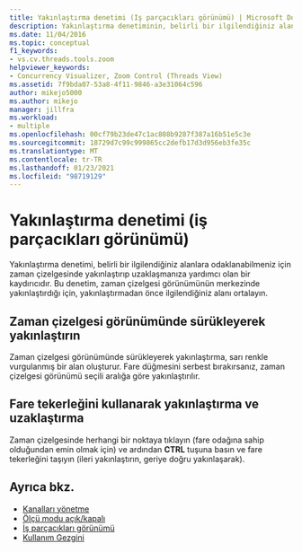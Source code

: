 ```yaml
---
title: Yakınlaştırma denetimi (Iş parçacıkları görünümü) | Microsoft Docs
description: Yakınlaştırma denetiminin, belirli bir ilgilendiğiniz alanlara odaklanabilmeniz için zaman çizelgesinde yakınlaştırıp uzaklaşmanıza yardımcı olan bir kaydırıcı olduğunu öğrenin.
ms.date: 11/04/2016
ms.topic: conceptual
f1_keywords:
- vs.cv.threads.tools.zoom
helpviewer_keywords:
- Concurrency Visualizer, Zoom Control (Threads View)
ms.assetid: 7f9bda07-53a8-4f11-9846-a3e31064c596
author: mikejo5000
ms.author: mikejo
manager: jillfra
ms.workload:
- multiple
ms.openlocfilehash: 00cf79b23de47c1ac808b9287f387a16b51e5c3e
ms.sourcegitcommit: 18729d7c99c999865cc2defb17d3d956eb3fe35c
ms.translationtype: MT
ms.contentlocale: tr-TR
ms.lasthandoff: 01/23/2021
ms.locfileid: "98719129"
---
```

# <a name="zoom-control-threads-view"></a>Yakınlaştırma denetimi (iş parçacıkları görünümü)
Yakınlaştırma denetimi, belirli bir ilgilendiğiniz alanlara odaklanabilmeniz için zaman çizelgesinde yakınlaştırıp uzaklaşmanıza yardımcı olan bir kaydırıcıdır. Bu denetim, zaman çizelgesi görünümünün merkezinde yakınlaştırdığı için, yakınlaştırmadan önce ilgilendiğiniz alanı ortalayın.

## <a name="zoom-in-by-dragging-in-the-timeline-view"></a>Zaman çizelgesi görünümünde sürükleyerek yakınlaştırın
 Zaman çizelgesi görünümünde sürükleyerek yakınlaştırma, sarı renkle vurgulanmış bir alan oluşturur. Fare düğmesini serbest bırakırsanız, zaman çizelgesi görünümü seçili aralığa göre yakınlaştırılır.

## <a name="zoom-in-and-out-by-using-the-mouse-wheel"></a>Fare tekerleğini kullanarak yakınlaştırma ve uzaklaştırma
 Zaman çizelgesinde herhangi bir noktaya tıklayın (fare odağına sahip olduğundan emin olmak için) ve ardından **CTRL** tuşuna basın ve fare tekerleğini taşıyın (ileri yakınlaştırın, geriye doğru yakınlaşarak).

## <a name="see-also"></a>Ayrıca bkz.
- [Kanalları yönetme](../profiling/manage-channels.md)
- [Ölçü modu açık/kapalı](../profiling/measure-mode-on-off.md)
- [İş parçacıkları görünümü](../profiling/threads-view-parallel-performance.md)
- [Kullanım Gezgini](../profiling/utilization-navigator.md)